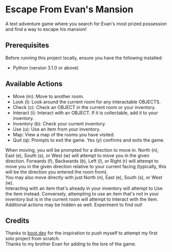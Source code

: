 # Escape From Evan's Mansion

A text adventure game where you search for Evan's most prized possession and find a way to escape his mansion!

## Prerequisites

Before running this project locally, ensure you have the following installed:

- Python (version 3.1.0 or above)

## Available Actions

- Move (m): Move to another room.
- Look (l): Look around the current room for any interactable OBJECTS.
- Check (c): Check an OBJECT in the current room or your inventory. 
- Interact (i): Interact with an OBJECT. If it is collectable, add it to your inventory.
- Inventory (b): Check your current inventory.
- Use (u): Use an item from your inventory.
- Map: View a map of the rooms you have visited.
- Quit (q): Prompts to exit the game. Yes (y) confirms and exits the game.

When moving, you will be prompted for a direction to move in.
North (n), East (e), South (s), or West (w) will attempt to move you in the given direction.
Forwards (f), Backwards (b), Left (l), or Right (r) will attempt to move you in the given direction relative to your current facing (typically, this will be the direction you entered the room from).  
You may also move directly with just North (n), East (e), South (s), or West (w).  
Interacting with an item that's already in your inventory will attempt to Use the item instead.
Conversely, attempting to use an item that's not in your inventory but is in the current room will attempt to Interact with the item.  
Additional actions may be hidden as well. Experiment to find out!  


## Credits

Thanks to [boot.dev](https://www.boot.dev/) for the inspiration to push myself to attempt my first solo project from scratch.  
Thanks to my brother Evan for adding to the lore of the game.